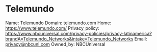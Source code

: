 
# Telemundo

Name: Telemundo
Domain: telemundo.com
Home: https://www.telemundo.com/
Privacy_policy: https://www.nbcuniversal.com/privacy-policies/privacy-latinamerica?brandA=Telemundo_Networks&intake=Telemundo_Networks
Email: privacy@nbcuni.com
Owned_by: NBCUniversal
